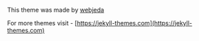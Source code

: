 This theme was made by [webjeda](http://webjeda.com/cards)

For more themes visit - [https://jekyll-themes.com](https://jekyll-themes.com)
